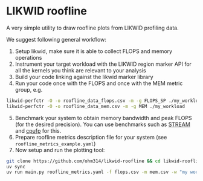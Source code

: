 # LIKWID roofline

A very simple utility to draw roofline plots from LIKWID profiling data.

We suggest following general workflow:

1. Setup likwid, make sure it is able to collect FLOPS and memory operations
2. Instrument your target workload with the LIKWID region marker API for all the kernels you think are
   relevant to your analysis
3. Build your code linking against the likwid marker library
4. Run your code once with the FLOPS and once with the MEM metric group, e.g.

```sh
likwid-perfctr -O -o roofline_data_flops.csv -m -g FLOPS_SP ./my_workload
likwid-perfctr -O -o roofline_data_mem.csv -m -g MEM ./my_workload
```

5. Benchmark your system to obtain memory bandwidth and peak FLOPS (for the desired precision). You
   can use benchmarks such as [STREAM](https://github.com/jeffhammond/STREAM) and
[cpufp](https://github.com/pigirons/cpufp) for this.
6. Prepare roofline metrics description file for your system (see `roofline_metrics_example.yaml`)
7. Now setup and run the plotting tool:

```sh
git clone https://github.com/ohm314/likwid-roofline && cd likwid-roofline
uv sync
uv run main.py roofline_metrics.yaml -f flops.csv -m mem.csv -w "my workload"
```
